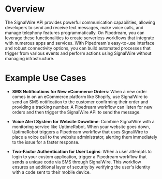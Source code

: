 # Overview

The SignalWire API provides powerful communication capabilities, allowing developers to send and receive text messages, make voice calls, and manage telephony features programmatically. On Pipedream, you can leverage these functionalities to create serverless workflows that integrate with numerous apps and services. With Pipedream's easy-to-use interface and robust connectivity options, you can build automated processes that trigger from various events and perform actions using SignalWire without managing infrastructure.

# Example Use Cases

- **SMS Notifications for New eCommerce Orders**: When a new order comes in on an eCommerce platform like Shopify, use SignalWire to send an SMS notification to the customer confirming their order and providing a tracking number. A Pipedream workflow can listen for new orders and then trigger the SignalWire API to send the message.

- **Voice Alert System for Website Downtime**: Combine SignalWire with a monitoring service like UptimeRobot. When your website goes down, UptimeRobot triggers a Pipedream workflow that uses SignalWire to place a voice call to the website administrator, alerting them immediately to the issue for a faster response.

- **Two-Factor Authentication for User Logins**: When a user attempts to login to your custom application, trigger a Pipedream workflow that sends a unique code via SMS through SignalWire. This workflow ensures an additional layer of security by verifying the user's identity with a code sent to their mobile device.
